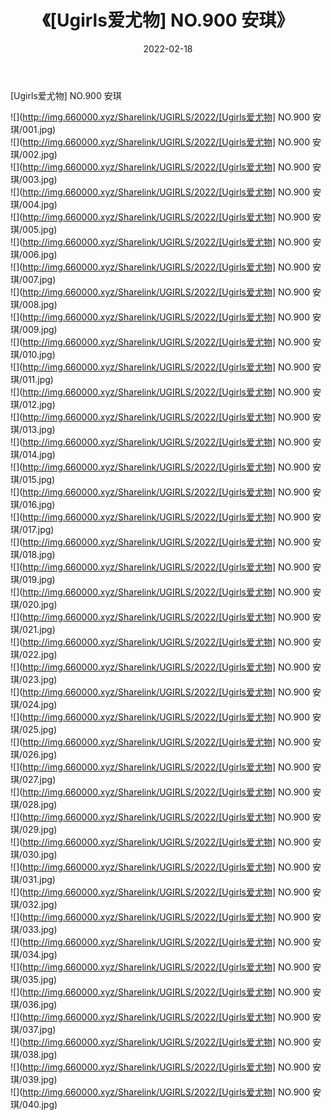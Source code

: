 ﻿---
layout: post
title:  《[Ugirls爱尤物] NO.900 安琪》
date:   2022-02-18
img: http://img.660000.xyz/Sharelink/UGIRLS/2022/[Ugirls爱尤物] NO.900 安琪/000.jpg
categories: [美女, 清纯, 唯美]
---

[Ugirls爱尤物] NO.900 安琪

 ![](http://img.660000.xyz/Sharelink/UGIRLS/2022/[Ugirls爱尤物] NO.900 安琪/001.jpg) <br>![](http://img.660000.xyz/Sharelink/UGIRLS/2022/[Ugirls爱尤物] NO.900 安琪/002.jpg) <br>![](http://img.660000.xyz/Sharelink/UGIRLS/2022/[Ugirls爱尤物] NO.900 安琪/003.jpg) <br>![](http://img.660000.xyz/Sharelink/UGIRLS/2022/[Ugirls爱尤物] NO.900 安琪/004.jpg) <br>![](http://img.660000.xyz/Sharelink/UGIRLS/2022/[Ugirls爱尤物] NO.900 安琪/005.jpg) <br>![](http://img.660000.xyz/Sharelink/UGIRLS/2022/[Ugirls爱尤物] NO.900 安琪/006.jpg) <br>![](http://img.660000.xyz/Sharelink/UGIRLS/2022/[Ugirls爱尤物] NO.900 安琪/007.jpg) <br>![](http://img.660000.xyz/Sharelink/UGIRLS/2022/[Ugirls爱尤物] NO.900 安琪/008.jpg) <br>![](http://img.660000.xyz/Sharelink/UGIRLS/2022/[Ugirls爱尤物] NO.900 安琪/009.jpg) <br>![](http://img.660000.xyz/Sharelink/UGIRLS/2022/[Ugirls爱尤物] NO.900 安琪/010.jpg) <br>![](http://img.660000.xyz/Sharelink/UGIRLS/2022/[Ugirls爱尤物] NO.900 安琪/011.jpg) <br>![](http://img.660000.xyz/Sharelink/UGIRLS/2022/[Ugirls爱尤物] NO.900 安琪/012.jpg) <br>![](http://img.660000.xyz/Sharelink/UGIRLS/2022/[Ugirls爱尤物] NO.900 安琪/013.jpg) <br>![](http://img.660000.xyz/Sharelink/UGIRLS/2022/[Ugirls爱尤物] NO.900 安琪/014.jpg) <br>![](http://img.660000.xyz/Sharelink/UGIRLS/2022/[Ugirls爱尤物] NO.900 安琪/015.jpg) <br>![](http://img.660000.xyz/Sharelink/UGIRLS/2022/[Ugirls爱尤物] NO.900 安琪/016.jpg) <br>![](http://img.660000.xyz/Sharelink/UGIRLS/2022/[Ugirls爱尤物] NO.900 安琪/017.jpg) <br>![](http://img.660000.xyz/Sharelink/UGIRLS/2022/[Ugirls爱尤物] NO.900 安琪/018.jpg) <br>![](http://img.660000.xyz/Sharelink/UGIRLS/2022/[Ugirls爱尤物] NO.900 安琪/019.jpg) <br>![](http://img.660000.xyz/Sharelink/UGIRLS/2022/[Ugirls爱尤物] NO.900 安琪/020.jpg) <br>![](http://img.660000.xyz/Sharelink/UGIRLS/2022/[Ugirls爱尤物] NO.900 安琪/021.jpg) <br>![](http://img.660000.xyz/Sharelink/UGIRLS/2022/[Ugirls爱尤物] NO.900 安琪/022.jpg) <br>![](http://img.660000.xyz/Sharelink/UGIRLS/2022/[Ugirls爱尤物] NO.900 安琪/023.jpg) <br>![](http://img.660000.xyz/Sharelink/UGIRLS/2022/[Ugirls爱尤物] NO.900 安琪/024.jpg) <br>![](http://img.660000.xyz/Sharelink/UGIRLS/2022/[Ugirls爱尤物] NO.900 安琪/025.jpg) <br>![](http://img.660000.xyz/Sharelink/UGIRLS/2022/[Ugirls爱尤物] NO.900 安琪/026.jpg) <br>![](http://img.660000.xyz/Sharelink/UGIRLS/2022/[Ugirls爱尤物] NO.900 安琪/027.jpg) <br>![](http://img.660000.xyz/Sharelink/UGIRLS/2022/[Ugirls爱尤物] NO.900 安琪/028.jpg) <br>![](http://img.660000.xyz/Sharelink/UGIRLS/2022/[Ugirls爱尤物] NO.900 安琪/029.jpg) <br>![](http://img.660000.xyz/Sharelink/UGIRLS/2022/[Ugirls爱尤物] NO.900 安琪/030.jpg) <br>![](http://img.660000.xyz/Sharelink/UGIRLS/2022/[Ugirls爱尤物] NO.900 安琪/031.jpg) <br>![](http://img.660000.xyz/Sharelink/UGIRLS/2022/[Ugirls爱尤物] NO.900 安琪/032.jpg) <br>![](http://img.660000.xyz/Sharelink/UGIRLS/2022/[Ugirls爱尤物] NO.900 安琪/033.jpg) <br>![](http://img.660000.xyz/Sharelink/UGIRLS/2022/[Ugirls爱尤物] NO.900 安琪/034.jpg) <br>![](http://img.660000.xyz/Sharelink/UGIRLS/2022/[Ugirls爱尤物] NO.900 安琪/035.jpg) <br>![](http://img.660000.xyz/Sharelink/UGIRLS/2022/[Ugirls爱尤物] NO.900 安琪/036.jpg) <br>![](http://img.660000.xyz/Sharelink/UGIRLS/2022/[Ugirls爱尤物] NO.900 安琪/037.jpg) <br>![](http://img.660000.xyz/Sharelink/UGIRLS/2022/[Ugirls爱尤物] NO.900 安琪/038.jpg) <br>![](http://img.660000.xyz/Sharelink/UGIRLS/2022/[Ugirls爱尤物] NO.900 安琪/039.jpg) <br>![](http://img.660000.xyz/Sharelink/UGIRLS/2022/[Ugirls爱尤物] NO.900 安琪/040.jpg) <br>